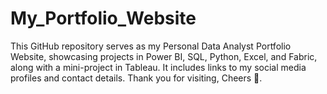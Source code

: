 # My_Portfolio_Website
This GitHub repository serves as my Personal Data Analyst Portfolio Website, showcasing projects in Power BI, SQL, Python, Excel, and Fabric, along with a mini-project in Tableau. It includes links to my social media profiles and contact details. Thank you for visiting, Cheers 🥂.
